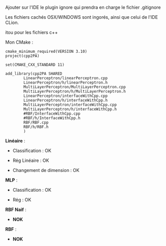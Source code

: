 Ajouter sur l'IDE le plugin ignore qui prendra en charge le fichier .gitignore

Les fichiers cachés OSX/WINDOWS sont ingorés, ainsi que celui de l'IDE CLion.

itou pour les fichiers c++

Mon CMake :

```
cmake_minimum_required(VERSION 3.10)
project(cpp2PA)

set(CMAKE_CXX_STANDARD 11)

add_library(cpp2PA SHARED
        LinearPerceptron/linearPerceptron.cpp
        LinearPerceptron/h/linearPerceptron.h
        MultiLayerPerceptron/MultiLayerPerceptron.cpp
        MultiLayerPerceptron/h/MultiLayerPerceptron.h
        LinearPerceptron/interfaceWithCpp.cpp
        LinearPerceptron/h/interfaceWithCpp.h
        MultiLayerPerceptron/interfaceWithCpp.cpp
        MultiLayerPerceptron/h/interfaceWithCpp.h
        #RBF/InterfaceWithCpp.cpp
        #RBF/h/InterfaceWithCpp.h
        RBF/RBF.cpp
        RBF/h/RBF.h
        )
```

**Linéaire** :

* Classification : OK

* Rég Linéaire : OK

* Changement de dimension : OK


**MLP** :

* Classification : OK

* Rég : OK

**RBF Naif** :

* **NOK**

**RBF** : 

* **NOK**







